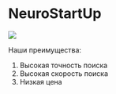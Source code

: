 # NeuroStartUp

![](https://netology-code.github.io/git-homeworks/introduction/assets/logo.png)

Наши преимущества:

1. Высокая точность поиска
2. Высокая скорость поиска
3. Низкая цена
